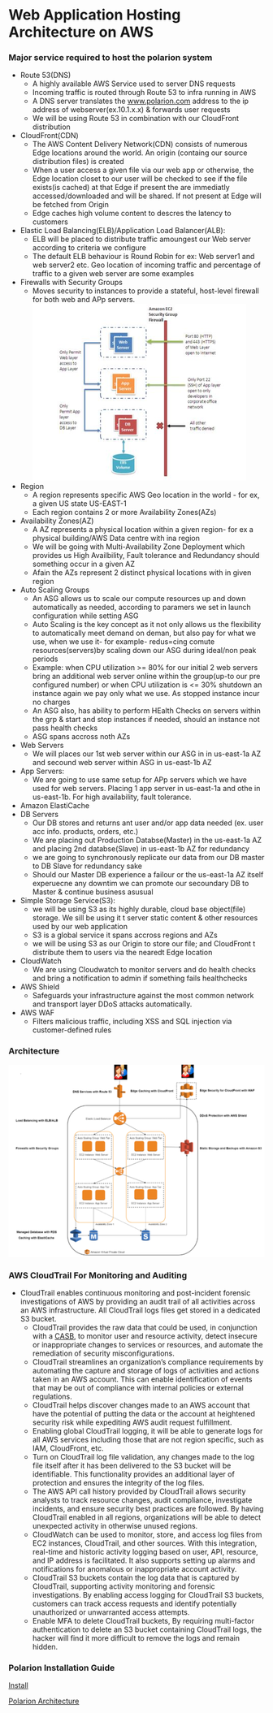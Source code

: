 # Web Application Hosting Architecture on AWS

### Major service required to host the polarion system

* Route 53(DNS)
  * A highly available AWS Service used to server DNS requests
  * Incoming traffic is routed through Route 53 to infra running in AWS 
  * A DNS server translates the www.polarion.com address to the ip address of webserver(ex.10.1.x.x) & forwards user requests 
  * We will be using Route 53 in combination with our CloudFront distribution
* CloudFront(CDN)
  * The AWS Content Delivery Network(CDN) consists of numerous Edge locations around the world. An origin (containg our source distribution files) is created
  * When a user access a given file via our web app or otherwise, the Edge location closet to our user will be checked to see if the file exists(is cached) at that Edge if present the are immediatly accessed/downloaded and will be shared. If not present at Edge will be fetched from Origin
  * Edge caches high volume content to descres the latency to customers
* Elastic Load Balancing(ELB)/Application Load Balancer(ALB):
  * ELB will be placed to distribute traffic amoungest our Web server according to criteria we configure
  * The default ELB behaviour is Round Robin for ex: Web server1 and web server2 etc. Geo location of incoming traffic and percentage of traffic to a given web server are some examples
* Firewalls with Security Groups
  * Moves security to instances to provide a stateful, host-level firewall for both web and APp servers. ![SecurityGroup](SecurityGroup.JPG)
* Region
  * A region represents specific AWS Geo location in the world - for ex, a given US state US-EAST-1
  * Each region contains 2 or more Availability Zones(AZs)
* Availability Zones(AZ)
  * A AZ represents a physical location within a given region- for ex a physical building/AWS Data centre with ina region
  * We will be going with Multi-Availability Zone Deployment which provides us High Availbility, Fault tolerance and Redundancy should something occur in a given AZ
  * Afain the AZs represent 2 distinct physical locations with in given region
* Auto Scaling Groups
  * An ASG allows us to scale our compute resources up and down automatically as needed, according to paramers we set in launch configuration while setting ASG
  * Auto Scaling is the key concept as it not only allows us the flexibility to automatically meet demand on deman, but also pay for what we use, when we use it- for example-  redus=cing comute resources(servers)by scaling down our ASG during ideal/non peak periods
  * Example: when CPU utilization >= 80% for our initial 2 web servers bring an additional web server online within the group(up-to our pre configured number) or when CPU utilization is <= 30% shutdown an instance again we pay only what we use. As stopped instance incur no charges
  * An ASG also, has ability to perform HEalth Checks on servers within the grp & start and stop instances if needed, should an instance not pass health checks 
  * ASG spans accross noth AZs
* Web Servers
  * We will places our 1st web server within our ASG in in us-east-1a AZ and secound web server within ASG in us-east-1b AZ
* App Servers:
  * We are going to use same setup for APp servers which we have used for web servers. Placing 1 app server in us-east-1a and othe in us-east-1b. For high availability, fault tolerance. 
* Amazon ElastiCache
* DB Servers
  * Our DB stores and returns ant user and/or app data needed (ex. user acc info. products, orders, etc.)
  * We are placing out Production Databse(Master) in the us-east-1a AZ and placing 2nd databse(Slave) in us-east-1b AZ for redundancy
  * we are going to synchronously replicate our data from our DB master to DB Slave for redundancy sake 
  * Should our Master DB experience a failour or the us-east-1a AZ itself experuecne any downtim we can promote our secoundary DB to Master & continue business asusual
* Simple Storage Service(S3):
  * we will be using S3 as its highly durable, cloud base object(file) storage. We sill be using it t server static content & other resources used by our web application
  * S3 is a global service it spans accross regions and AZs  
  * we will be using S3 as our Origin to store our file; and CloudFront t distribute them to users via  the nearedt Edge location   
* CloudWatch
  * We are using Cloudwatch to monitor servers and do health checks and bring a notification to admin if something fails healthchecks
* AWS Shield
  * Safeguards your infrastructure against the most common network and transport layer DDoS attacks automatically.
* AWS WAF 
  * Filters malicious traffic, including XSS and SQL injection via customer-defined rules

### Architecture
![Architecture](Architecture.png)

### AWS CloudTrail For Monitoring and Auditing
* CloudTrail enables continuous monitoring and post-incident forensic investigations of AWS by providing an audit trail of all activities across an AWS infrastructure. All CloudTrail logs files get stored in a dedicated S3 bucket.
  * CloudTrail provides the raw data that could be used, in conjunction with a [CASB](https://www.mcafee.com/enterprise/en-us/security-awareness/cloud/what-is-a-casb.html), to monitor user and resource activity, detect insecure or inappropriate changes to services or resources, and automate the remediation of security misconfigurations.
  * CloudTrail streamlines an organization’s compliance requirements by automating the capture and storage of logs of activities and actions taken in an AWS account. This can enable identification of events that may be out of compliance with internal policies or external regulations.
  * CloudTrail helps discover changes made to an AWS account that have the potential of putting the data or the account at heightened security risk while expediting AWS audit request fulfillment.
  * Enabling global CloudTrail logging, it will be able to generate logs for all AWS services including those that are not region specific, such as IAM, CloudFront, etc.
  * Turn on CloudTrail log file validation, any changes made to the log file itself after it has been delivered to the S3 bucket will be identifiable. This functionality provides an additional layer of protection and ensures the integrity of the log files.
  * The AWS API call history provided by CloudTrail allows security analysts to track resource changes, audit compliance, investigate incidents, and ensure security best practices are followed. By having CloudTrail enabled in all regions, organizations will be able to detect unexpected activity in otherwise unused regions.
  * CloudWatch can be used to monitor, store, and access log files from EC2 instances, CloudTrail, and other sources. With this integration, real-time and historic activity logging based on user, API, resource, and IP address is facilitated. It also supports setting up alarms and notifications for anomalous or inappropriate account activity.
  * CloudTrail S3 buckets contain the log data that is captured by CloudTrail, supporting activity monitoring and forensic investigations. By enabling access logging for CloudTrail S3 buckets, customers can track access requests and identify potentially unauthorized or unwarranted access attempts.
  * Enable MFA to delete CloudTrail buckets,  By requiring multi-factor authentication to delete an S3 bucket containing CloudTrail logs, the hacker will find it more difficult to remove the logs and remain hidden.

### Polarion Installation Guide
[Install](https://docs.plm.automation.siemens.com/content/polarion/19.1/help/en_US/polarion_trial_installation/install_polarion.html)

[Polarion Architecture](https://polarion.plm.automation.siemens.com/hubfs/Docs/Guides_and_Manuals/Polarion-High-Availability-of-the-Polarion-Server.pdf)
